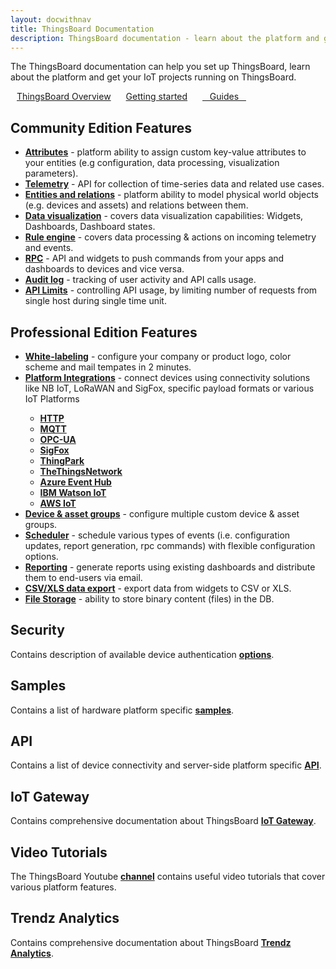 ```yaml
---
layout: docwithnav
title: ThingsBoard Documentation
description: ThingsBoard documentation - learn about the platform and get your IoT projects running on ThingsBoard
---
```


<p>The ThingsBoard documentation can help you set up ThingsBoard, learn about the platform and get your IoT projects running on ThingsBoard.</p>

<a style="margin: 10px;" href="/docs/getting-started-guides/what-is-thingsboard/" class="button">ThingsBoard Overview</a>
<a style="margin: 10px;" href="/docs/getting-started-guides/helloworld/" class="button">Getting started</a>
<a style="margin: 10px;" href="/docs/guides/" class="button">&nbsp;&nbsp;&nbsp;Guides&nbsp;&nbsp;&nbsp;</a>

<h2>Community Edition Features</h2>

<ul>
<li><b><a href="/docs/user-guide/attributes/">Attributes</a></b> - platform ability to assign custom key-value attributes to your entities (e.g configuration, data processing, visualization parameters).</li>
<li><b><a href="/docs/user-guide/telemetry/">Telemetry</a></b> - API for collection of time-series data and related use cases.</li>
<li><b><a href="/docs/user-guide/rpc/">Entities and relations</a></b> - platform ability to model physical world objects (e.g. devices and assets) and relations between them.</li>
<li><b><a href="/docs/guides#AnchorIDDataVisualization">Data visualization</a></b> - covers data visualization capabilities: Widgets, Dashboards, Dashboard states.</li>
<li><b><a href="/docs/user-guide/rule-engine-2-0/re-getting-started/">Rule engine</a></b> - covers data processing & actions on incoming telemetry and events.</li>
<li><b><a href="/docs/user-guide/rpc/">RPC</a></b> - API and widgets to push commands from your apps and dashboards to devices and vice versa.</li>
<li><b><a href="/docs/user-guide/audit-log/">Audit log</a></b> - tracking of user activity and API calls usage.</li>
<li><b><a href="/docs/user-guide/api-limits/">API Limits</a></b> - controlling API usage, by limiting number of requests from single host during single time unit.</li>
</ul>

<h2>Professional Edition Features</h2>

<ul>
<li><b><a href="/docs/user-guide/white-labeling/">White-labeling</a></b> - configure your company or product logo, color scheme and mail tempates in 2 minutes.</li>
<li><b><a href="/docs/user-guide/integrations/">Platform Integrations</a></b> - connect devices using connectivity solutions like NB IoT, LoRaWAN and SigFox, specific payload formats or various IoT Platforms</li>
    <ul>
        <li><b><a href="/docs/user-guide/integrations/http/">HTTP</a></b></li>
        <li><b><a href="/docs/user-guide/integrations/mqtt/">MQTT</a></b></li>
        <li><b><a href="/docs/user-guide/integrations/opc-ua/">OPC-UA</a></b></li>
        <li><b><a href="/docs/user-guide/integrations/sigfox/">SigFox</a></b></li>
        <li><b><a href="/docs/user-guide/integrations/thingpark/">ThingPark</a></b></li>
        <li><b><a href="/docs/user-guide/integrations/ttn/">TheThingsNetwork</a></b></li>
        <li><b><a href="/docs/user-guide/integrations/azure-event-hub/">Azure Event Hub</a></b></li>
        <li><b><a href="/docs/user-guide/integrations/ibm-watson-iot/">IBM Watson IoT</a></b></li>
        <li><b><a href="/docs/user-guide/integrations/aws-iot/">AWS IoT</a></b></li>
    </ul>
<li><b><a href="/docs/user-guide/groups/">Device & asset groups</a></b> - configure multiple custom device & asset groups.</li>
<li><b><a href="/docs/user-guide/scheduler/">Scheduler</a></b> - schedule various types of events (i.e. configuration updates, report generation, rpc commands) with flexible configuration options.</li>
<li><b><a href="/docs/user-guide/reporting/">Reporting</a></b> - generate reports using existing dashboards and distribute them to end-users via email.</li>
<li><b><a href="/docs/user-guide/csv-xls-data-export/">CSV/XLS data export</a></b> - export data from widgets to CSV or XLS.</li>
<li><b><a href="/docs/user-guide/file-storage/">File Storage</a></b> - ability to store binary content (files) in the DB.</li>
</ul>

<h2>Security</h2>

<p>Contains description of available device authentication <b><a href="/docs/user-guide/device-credentials/">options</a></b>.</p>

<h2>Samples</h2>

<p>Contains a list of hardware platform specific <b><a href="/docs/samples/">samples</a></b>.</p>

<h2>API</h2>

<p>Contains a list of device connectivity and server-side platform specific <b><a href="/docs/samples/">API</a></b>.</p>

<h2>IoT Gateway</h2>

<p>Contains comprehensive documentation about ThingsBoard <b><a href="/docs/iot-gateway/">IoT Gateway</a></b>.</p>

<h2>Video Tutorials</h2>

<p>The ThingsBoard Youtube <b><a href="https://www.youtube.com/channel/UCDb9fsV-YR4JmnipAMGsVAQ/videos">channel</a></b> contains useful video tutorials that cover various platform features.</p>

<h2>Trendz Analytics</h2>

<p>Contains comprehensive documentation about ThingsBoard <b><a href="/docs/trendz/">Trendz Analytics</a></b>.</p>